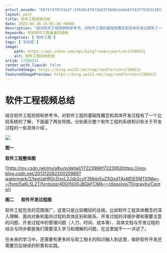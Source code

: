 ```yaml
---
arturl_encode: "68747470733a2f:2f626c6f672e6373646e2e6e65742f75303130313931323433:2f61727469636c652f64657461696c732f3137323036353331"
layout: post
title: 软件工程视频总结
date: 2023-05-26 15:01:48 +0800
description: "结合软件工程视频和参考书，对软件工程的基础性概念和具体开发过程有了一个比较系"
keywords: 考研软件工程看谁的视频
categories: ['软件工程']
tags: ['无标签']
image:
    path: https://api.vvhan.com/api/bing?rand=sj&artid=17206531
    alt: 软件工程视频总结
artid: 17206531
render_with_liquid: false
featuredImage: https://bing.ee123.net/img/rand?artid=17206531
featuredImagePreview: https://bing.ee123.net/img/rand?artid=17206531
---
```


# 软件工程视频总结

结合软件工程视频和参考书，对软件工程的基础性概念和具体开发过程有了一个比较系统的了解，下面画了两张导图，分别表示整个软件工程的系统知识和关于开发过程的一些具体介绍
。

![](https://img-blog.csdn.net/20131208215111468?watermark/2/text/aHR0cDovL2Jsb2cuY3Nkbi5uZXQvdTAxMDE5MTI0Mw==/font/5a6L5L2T/fontsize/400/fill/I0JBQkFCMA==/dissolve/70/gravity/Center)

**图一**

**软件工程整体图**

![http://my.csdn.net/my/album/detail/1722396#1722395](https://img-blog.csdn.net/20131208220020968?watermark/2/text/aHR0cDovL2Jsb2cuY3Nkbi5uZXQvdTAxMDE5MTI0Mw==/font/5a6L5L2T/fontsize/400/fill/I0JBQkFCMA==/dissolve/70/gravity/Center)

**图二       软件开发过程图**

软件工程包含的范围很广，这里只是比较概括的总结。比如软件工程具体概念的深入理解、面向对象和面向过程的具体区别和联系、开发过程的详细步骤和需要注意的问题、开发过程中的管理问题（人力、时间、成本等）、具体文档与开发过程的结合与同步都是我们需要深入学习和理解的问题，在这里就不一一详述了。

在未来的学习中，还需要有更多的与软工相关的知识融入到这里，做好软件开发还需要日后继续的积累和实践。
